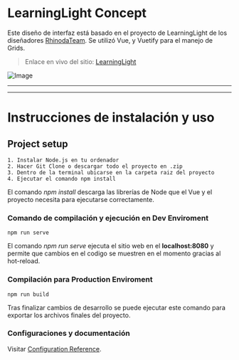 # LearningLight Concept

Este diseño de interfaz está basado en el proyecto de LearningLight de los diseñadores
[RhinodaTeam](https://dribbble.com/RhinodaTeam). Se utilizó Vue, y Vuetify para el manejo de Grids.

> Enlace en vivo del sitio: [LearningLight](https://google.com)

![Image](https://cdn.dribbble.com/users/3488450/screenshots/10581307/media/5f5a057399ed802e87463eb8ffbb5c6c.png)

---
---

# Instrucciones de instalación y uso
## Project setup
```
1. Instalar Node.js en tu ordenador
2. Hacer Git Clone o descargar todo el proyecto en .zip
3. Dentro de la terminal ubicarse en la carpeta raiz del proyecto
4. Ejecutar el comando npm install
```
El comando *npm install* descarga las librerías de Node que el Vue y el proyecto necesita
para ejecutarse correctamente. 

### Comando de compilación y ejecución en Dev Enviroment
```
npm run serve
```
El comando *npm run serve* ejecuta el sitio web en el **localhost:8080** y permite que cambios en el
codigo se muestren en el momento gracias al hot-reload.

### Compilación para Production Enviroment
```
npm run build
```
Tras finalizar cambios de desarrollo se puede ejecutar este comando para exportar los archivos finales del proyecto.
### Configuraciones y documentación
Visitar [Configuration Reference](https://cli.vuejs.org/config/).
